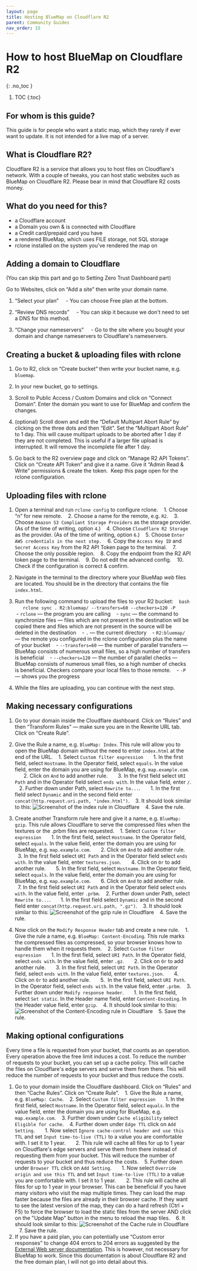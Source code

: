 ```yaml
---
layout: page
title: Hosting BlueMap on Cloudflare R2
parent: Community Guides
nav_order: 15
---
```


# How to host BlueMap on Cloudflare R2
{: .no_toc }

1. TOC
{:toc}

## For whom is this guide?

This guide is for people who want a static map, which they rarely if ever want to update. It is not intended for a live map of a server.

## What is Cloudflare R2?

Cloudflare R2 is a service that allows you to host files on Cloudflare's network. With a couple of tweaks, you can host static websites such as BlueMap on Cloudflare R2. Please bear in mind that Cloudflare R2 costs money.

## What do you need for this?

- a Cloudflare account
- a Domain you own & is connected with Cloudflare
- a Credit card/prepaid card you have
- a rendered BlueMap, which uses FILE storage, not SQL storage
- rclone installed on the system you've rendered the map on

## Adding a domain to Cloudflare

(You can skip this part and go to Setting Zero Trust Dashboard part)

Go to Websites, click on “Add a site” then write your domain name.

1. “Select your plan”
    - You can choose Free plan at the bottom.

2. “Review DNS records”
    - You can skip it because we don't need to set a DNS for this method.

3. “Change your nameservers”
    - Go to the site where you bought your domain and change nameservers to Cloudflare's nameservers.


## Creating a bucket & uploading files with rclone

1. Go to R2, click on “Create bucket” then write your bucket name, e.g. `bluemap`.

2. In your new bucket, go to settings.

3. Scroll to Public Access / Custom Domains and click on “Connect Domain”. Enter the domain you want to use for BlueMap and confirm the changes.

4. (optional) Scroll down and edit the “Default Multipart Abort Rule” by clicking on the three dots and then “Edit”. Set the “Multipart Abort Rule” to 1 day. This will cause multipart uploads to be aborted after 1 day if they are not completed. This is useful if a larger file upload is interrupted. It will remove the incomplete file after 1 day.

5. Go back to the R2 overview page and click on “Manage R2 API Tokens”. Click on “Create API Token” and give it a name. Give it “Admin Read & Write” permissions & create the token.  Keep this page open for the rclone configuration.

## Uploading files with rclone

1. Open a terminal and run `rclone config` to configure rclone.
   1. Choose “n” for new remote.
   2. Choose a name for the remote, e.g. `R2`.
   3. Choose `Amazon S3 Compliant Storage Providers` as the storage provider. (As of the time of writing, option `4`.)
   4. Choose `Cloudflare R2 Storage` as the provider. (As of the time of writing, option `6`.)
   5. Choose `Enter AWS credentials in the next step.`
   6. Copy the `Access Key ID` and `Secret Access Key` from the R2 API Token page to the terminal.
   7. Choose the only possible region.
   8. Copy the endpoint from the R2 API token page to the terminal.
   9. Do not edit the advanced config.
   10. Check if the configuration is correct & confirm.

2. Navigate in the terminal to the directory where your BlueMap *web* files are located. You should be in the directory that contains the file `index.html`.

3. Run the following command to upload the files to your R2 bucket:
   ```bash
   rclone sync . R2:bluemap/ --transfers=60 --checkers=120 -P
   ```
   - `rclone` — the program you are calling
   - `sync` — the command to synchronize files — files which are not present in the destination will be copied there and files which are not present in the source will be deleted in the destination
   - `.` — the current directory
   - `R2:bluemap/` — the remote you configured in the rclone configuration plus the name of your bucket
   - `--transfers=60` — the number of parallel transfers — BlueMap consists of numerous small files, so a high number of transfers is beneficial
   - `--checkers=120` — the number of parallel checks — BlueMap consists of numerous small files, so a high number of checks is beneficial. Checkers compare your local files to those remote.
   - `-P` — shows you the progress

4. While the files are uploading, you can continue with the next step.

## Making necessary configurations

1. Go to your domain inside the Cloudflare dashboard. Click on “Rules” and then “Transform Rules” — make sure you are in the Rewrite URL tab. Click on “Create Rule”.

2. Give the Rule a name, e.g. `BlueMap: Index`. This rule will allow you to open the BlueMap domain without the need to enter `index.html` at the end of the URL.
   1. Select `Custom filter expression`
      1. In the first field, select `Hostname`. In the Operator field, select `equals`. In the value field, enter the domain you are using for BlueMap, e.g. `map.example.com`.
      2. Click on `And` to add another rule.
      3. In the first field select `URI Path` and in the Operator field select `ends with`. In the value field, enter `/`.
   2. Further down under Path, select `Rewrite to...`.
      1. In the first field select `Dynamic` and in the second field enter `concat(http.request.uri.path, "index.html")`.
   3. It should look similar to this: ![Screenshot of the index rule in Cloudflare]({{site.baseurl}}/assets/r2/index_rule.png)
   4. Save the rule.

3. Create another Transform rule here and give it a name, e.g. `BlueMap: gzip`. This rule allows Cloudflare to serve the compressed files when the textures or the .prbm files are requested.
   1. Select `Custom filter expression`
      1. In the first field, select `Hostname`. In the Operator field, select `equals`. In the value field, enter the domain you are using for BlueMap, e.g. `map.example.com`.
      2. Click on `And` to add another rule.
      3. In the first field select `URI Path` and in the Operator field select `ends with`. In the value field, enter `textures.json`.
      4. Click on `Or` to add another rule.
      5. In the first field, select `Hostname`. In the Operator field, select `equals`. In the value field, enter the domain you are using for BlueMap, e.g. `map.example.com`.
      6. Click on `And` to add another rule.
      7. In the first field select `URI Path` and in the Operator field select `ends with`. In the value field, enter `.prbm`.
   2. Further down under Path, select `Rewrite to...`.
      1. In the first field select `Dynamic` and in the second field enter `concat(http.request.uri.path, ".gz")`.
   3. It should look similar to this: ![Screenshot of the gzip rule in Cloudflare]({{site.baseurl}}/assets/r2/gzip_rule.png)
   4. Save the rule.

4. Now click on the `Modify Response Header` tab and create a new rule.
   1. Give the rule a name, e.g. `BlueMap: Content-Encoding`. This rule marks the compressed files as compressed, so your browser knows how to handle them when it requests them.
   2. Select `Custom filter expression`
      1. In the first field, select `URI Path`. In the Operator field, select `ends with`. In the value field, enter `.gz`.
      2. Click on `Or` to add another rule.
      3. In the first field, select `URI Path`. In the Operator field, select `ends with`. In the value field, enter `textures.json`.
      4. Click on `Or` to add another rule.
      5.  In the first field, select `URI Path`. In the Operator field, select `ends with`. In the value field, enter `.prbm`.
   3. Further down under `Modify response header`.
      1. In the first field, select `Set static`. In the Header name field, enter `Content-Encoding`. In the Header value field, enter `gzip`.
   4. It should look similar to this: ![Screenshot of the Content-Encoding rule in Cloudflare]({{site.baseurl}}/assets/r2/encoding_rule.png)
   5. Save the rule.


## Making optional configurations

Every time a file is requested from your bucket, that counts as an operation. Every operation above the free limit induces a cost. To reduce the number of requests to your bucket, you can set up a cache policy. This will cache the files on Cloudflare's edge servers and serve them from there. This will reduce the number of requests to your bucket and thus reduce the costs.

1. Go to your domain inside the Cloudflare dashboard. Click on “Rules” and then “Cache Rules”. Click on “Create Rule”.
   1. Give the Rule a name, e.g. `BlueMap: Cache`.
   2. Select `Custom filter expression`
      1. In the first field, select `Hostname`. In the Operator field, select `equals`. In the value field, enter the domain you are using for BlueMap, e.g. `map.example.com`.
   3. Further down under `Cache eligibility` select `Eligible for cache`.
   4. Further down under `Edge TTL` click on `Add Setting`.
      1. Now select `Ignore cache-control header and use this TTL` and set `Input time-to-live (TTL)` to a value you are comfortable with. I set it to 1 year.
      2. This rule will cache all files for up to 1 year on Cloudflare's edge servers and serve them from there instead of requesting them from your bucket. This will reduce the number of requests to your bucket and thus reduce the costs.
   5. Further down under `Browser TTL` click on `Add Setting`.
      1. Now select `Override origin and use this TTL` and set `Input time-to-live (TTL)` to a value you are comfortable with. I set it to 1 year.
      2. This rule will cache all files for up to 1 year in your browser. This can be beneficial if you have many visitors who visit the map multiple times. They can load the map faster because the files are already in their browser cache. If they want to see the latest version of the map, they can do a hard refresh (Ctrl + F5) to force the browser to load the static files from the server AND click on the "Update Map" button in the menu to reload the map tiles.
   6. It should look similar to this: ![Screenshot of the Cache rule in Cloudflare]({{site.baseurl}}/assets/r2/cache_rule.png)
   7. Save the rule.
2. If you have a paid plan, you can potentially use “Custom error responses” to change 404 errors to 204 errors as suggested by the [External Web server documentation]({{site.baseurl}}/wiki/webserver/ExternalWebserversFile). This is however, not necessary for BlueMap to work. Since this documentation is about Cloudflare R2 and the free domain plan, I will not go into detail about this.